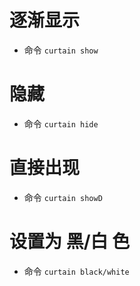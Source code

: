 # 逐渐显示
- 命令 `curtain show`

# 隐藏
- 命令 `curtain hide`

# 直接出现
- 命令 `curtain showD`

# 设置为 黑/白 色
- 命令 `curtain black/white`